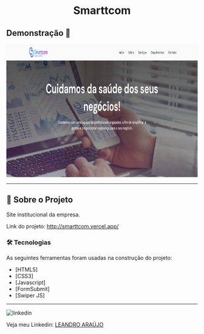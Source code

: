 <h1 style="text-align: center; font-weight: bold;">Smarttcom</h1>

## Demonstração 📸

<div align="center" >
  <img src="_img/smarttcom.png" alt="Foto do site" height="350">
</div>

---

## 🚀 Sobre o Projeto

Site institucional da empresa.

Link do projeto: http://smarttcom.vercel.app/

### 🛠 Tecnologias

As seguintes ferramentas foram usadas na construção do projeto:

- [HTML5]
- [CSS3]
- [Javascript]
- [FormSubmit]
- [Swiper JS]
---

<img src="https://github.com/leandro-araujo-silva/Proffy-FullStack/raw/master/github/linkedin.png" alt="linkedin" height="50">
<br />

Veja meu Linkedin: [LEANDRO ARAÚJO](http://www.linkedin.com/in/leandro-ara%C3%BAjo-da-silva-1660631b9)